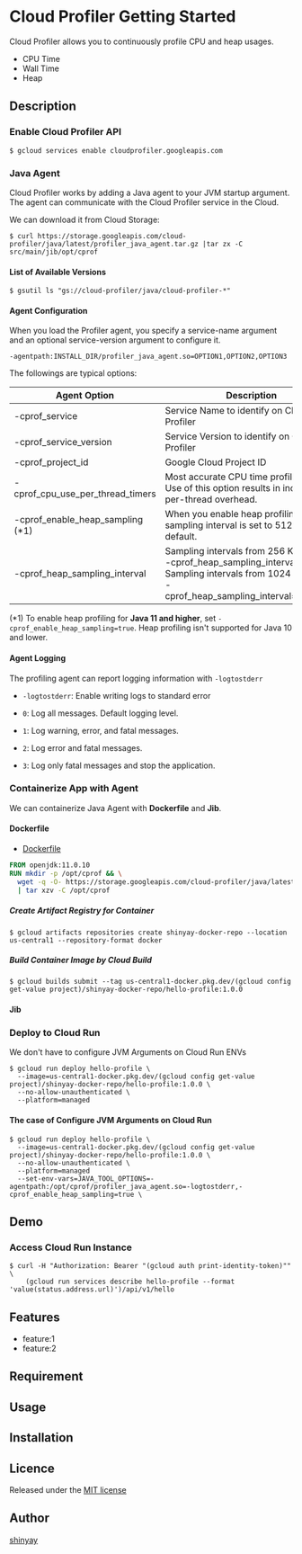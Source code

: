 # Cloud Profiler Getting Started

Cloud Profiler allows you to continuously profile CPU and heap usages.

- CPU Time
- Wall Time
- Heap

## Description
### Enable Cloud Profiler API
```shell script
$ gcloud services enable cloudprofiler.googleapis.com
```

### Java Agent
Cloud Profiler works by adding a Java agent to your JVM startup argument.
The agent can communicate with the Cloud Profiler service in the Cloud.

We can download it from Cloud Storage:
```shell script
$ curl https://storage.googleapis.com/cloud-profiler/java/latest/profiler_java_agent.tar.gz |tar zx -C src/main/jib/opt/cprof
```

#### List of Available Versions
```shell script
$ gsutil ls "gs://cloud-profiler/java/cloud-profiler-*"
```

#### Agent Configuration
When you load the Profiler agent, you specify a service-name argument and an optional service-version argument to configure it.

`-agentpath:INSTALL_DIR/profiler_java_agent.so=OPTION1,OPTION2,OPTION3`

The followings are typical options:

|Agent Option|Description|Default|
|------------|-----------|-------|
|-cprof_service|Service Name to identify on Cloud Profiler||
|-cprof_service_version|Service Version to identify on Cloud Profiler||
|-cprof_project_id|Google Cloud Project ID||
|-cprof_cpu_use_per_thread_timers|Most accurate CPU time profiles.<BR>Use of this option results in increased per-thread overhead.|false|
|-cprof_enable_heap_sampling (*1)|When you enable heap profiling, the sampling interval is set to 512 KiB by default.|false|
|-cprof_heap_sampling_interval|Sampling intervals from 256 KiB<BR>-cprof_heap_sampling_interval=262144<BR>Sampling intervals from 1024 KiB<BR>-cprof_heap_sampling_interval=1048576||

(*1)
To enable heap profiling for **Java 11 and higher**, set `-cprof_enable_heap_sampling=true`.
Heap profiling isn't supported for Java 10 and lower.

#### Agent Logging
The profiling agent can report logging information with `-logtostderr`

- `-logtostderr`: Enable writing logs to standard error

- `0`: Log all messages. Default logging level.
- `1`: Log warning, error, and fatal messages.
- `2`: Log error and fatal messages.
- `3`: Log only fatal messages and stop the application.

### Containerize App with Agent
We can containerize Java Agent with **Dockerfile** and **Jib**.

#### Dockerfile

- [Dockerfile](Dockerfile)

```dockerfile
FROM openjdk:11.0.10
RUN mkdir -p /opt/cprof && \
  wget -q -O- https://storage.googleapis.com/cloud-profiler/java/latest/profiler_java_agent.tar.gz \
  | tar xzv -C /opt/cprof
```
##### Create Artifact Registry for Container
```shell script
$ gcloud artifacts repositories create shinyay-docker-repo --location us-central1 --repository-format docker
```

##### Build Container Image by Cloud Build

```shell script
$ gcloud builds submit --tag us-central1-docker.pkg.dev/(gcloud config get-value project)/shinyay-docker-repo/hello-profile:1.0.0
```

#### Jib

### Deploy to Cloud Run
We don't have to configure JVM Arguments on Cloud Run ENVs

```shell script
$ gcloud run deploy hello-profile \
  --image=us-central1-docker.pkg.dev/(gcloud config get-value project)/shinyay-docker-repo/hello-profile:1.0.0 \
  --no-allow-unauthenticated \
  --platform=managed
```

#### The case of Configure JVM Arguments on Cloud Run

```shell script
$ gcloud run deploy hello-profile \
  --image=us-central1-docker.pkg.dev/(gcloud config get-value project)/shinyay-docker-repo/hello-profile:1.0.0 \
  --no-allow-unauthenticated \
  --platform=managed
  --set-env-vars=JAVA_TOOL_OPTIONS=-agentpath:/opt/cprof/profiler_java_agent.so=-logtostderr,-cprof_enable_heap_sampling=true \
```

## Demo
### Access Cloud Run Instance
```shell script
$ curl -H "Authorization: Bearer "(gcloud auth print-identity-token)"" \
    (gcloud run services describe hello-profile --format 'value(status.address.url)')/api/v1/hello
```


## Features

- feature:1
- feature:2

## Requirement

## Usage

## Installation

## Licence

Released under the [MIT license](https://gist.githubusercontent.com/shinyay/56e54ee4c0e22db8211e05e70a63247e/raw/34c6fdd50d54aa8e23560c296424aeb61599aa71/LICENSE)

## Author

[shinyay](https://github.com/shinyay)
